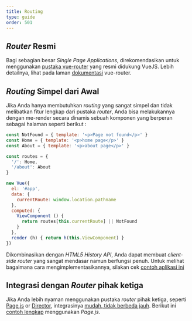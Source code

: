 ```yaml
---
title: Routing
type: guide
order: 501
---
```


## *Router* Resmi

Bagi sebagian besar *Single Page Applications*, direkomendasikan untuk menggunakan [pustaka vue-router](https://github.com/vuejs/vue-router) yang resmi didukung VueJS. Lebih detailnya, lihat pada laman [dokumentasi](https://router.vuejs.org/) vue-router.

## *Routing* Simpel dari Awal

Jika Anda hanya membutuhkan *routing* yang sangat simpel dan tidak melibatkan fitur lengkap dari pustaka *router*, Anda bisa melakukannya dengan me-render secara dinamis sebuah komponen yang berperan sebagai halaman seperti berikut :

``` js
const NotFound = { template: '<p>Page not found</p>' }
const Home = { template: '<p>home page</p>' }
const About = { template: '<p>about page</p>' }

const routes = {
  '/': Home,
  '/about': About
}

new Vue({
  el: '#app',
  data: {
    currentRoute: window.location.pathname
  },
  computed: {
    ViewComponent () {
      return routes[this.currentRoute] || NotFound
    }
  },
  render (h) { return h(this.ViewComponent) }
})
```

Dikombinasikan dengan *HTML5 History API*, Anda dapat membuat *client-side router* yang sangat mendasar namun berfungsi penuh. Untuk melihat bagaimana cara mengimplementasikannya, silakan cek [contoh aplikasi ini](https://github.com/chrisvfritz/vue-2.0-simple-routing-example)

## Integrasi dengan *Router* pihak ketiga

Jika Anda lebih nyaman menggunakan pustaka *router* pihak ketiga, seperti [Page.js](https://github.com/visionmedia/page.js) or [Director](https://github.com/flatiron/director), integrasinya [mudah, tidak berbeda jauh](https://github.com/chrisvfritz/vue-2.0-simple-routing-example/compare/master...pagejs). Berikut ini [contoh lengkap](https://github.com/chrisvfritz/vue-2.0-simple-routing-example/tree/pagejs) menggunakan *Page.js*.
